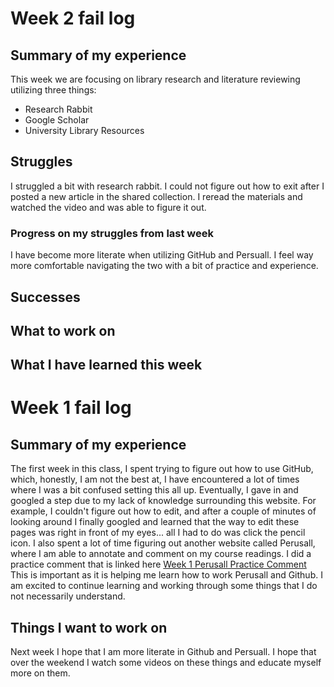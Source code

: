 # Week 2 fail log
## Summary of my experience
This week we are focusing on library research and literature reviewing utilizing three things:
- Research Rabbit
- Google Scholar
- University Library Resources
## Struggles
I struggled a bit with research rabbit. I could not figure out how to exit after I posted a new article in the shared collection. I reread the materials and watched the video and was able to figure it out.
### Progress on my struggles from last week
I have become more literate when utilizing GitHub and Persuall. I feel way more comfortable navigating the two with a bit of practice and experience.
## Successes
## What to work on
## What I have learned this week










# Week 1 fail log
## Summary of my experience
The first week in this class, I spent trying to figure out how to use GitHub, which, honestly, I am not the best at, I have encountered a lot of times where I was a bit confused setting this all up. Eventually, I gave in and googled a step due to my lack of knowledge surrounding this website. For example, I couldn't figure out how to edit, and after a couple of minutes of looking around I finally googled and learned that the way to edit these pages was right in front of my eyes... all I had to do was click the pencil icon. 
I also spent a lot of time figuring out another website called Perusall, where I am able to annotate and comment on my course readings. I did a practice comment that is linked here [Week 1 Perusall Practice Comment](https://app.perusall.com/courses/fall-2025-anthropology-of-science-and-technology-anth-410r-950/digital-anthropology-syllabus-553064581?annotationId=ZyuyYExzhnp3Qqngx.) This is important as it is helping me learn how to work Perusall and Github. I am excited to continue learning and working through some things that I do not necessarily understand. 
## Things I want to work on
Next week I hope that I am more literate in Github and Persuall. I hope that over the weekend I watch some videos on these things and educate myself more on them.

